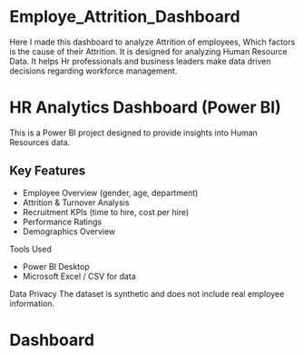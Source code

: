 # Employe_Attrition_Dashboard
Here I made this dashboard to analyze Attrition of employees, Which factors is the cause of their Attrition. It is designed for analyzing Human Resource Data. It helps Hr professionals and business leaders make data driven decisions regarding workforce management.

# HR Analytics Dashboard (Power BI)
This is a Power BI project designed to provide insights into Human Resources data.

## Key Features
- Employee Overview (gender, age, department)
- Attrition & Turnover Analysis
- Recruitment KPIs (time to hire, cost per hire)
- Performance Ratings
- Demographics Overview

Tools Used
- Power BI Desktop
-  Microsoft Excel / CSV for data

Data Privacy
The dataset is synthetic and does not include real employee information.
# Dashboard 
